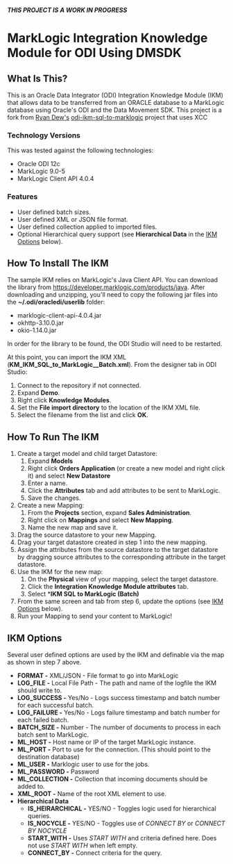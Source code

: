 
_**THIS PROJECT IS A WORK IN PROGRESS**_

# MarkLogic Integration Knowledge Module for ODI Using DMSDK

## What Is This?
This is an Oracle Data Integrator (ODI) Integration Knowledge Module (IKM) that allows data to be transferred from an ORACLE database to a MarkLogic database using Oracle's ODI and the Data Movement SDK. This project is a fork from [Ryan Dew's](https://github.com/ryanjdew) [odi-ikm-sql-to-marklogic](https://github.com/ryanjdew/odi-ikm-sql-to-marklogic) project that uses XCC

### Technology Versions
This was tested against the following technologies:

- Oracle ODI 12c
- MarkLogic 9.0-5
- MarkLogic Client API 4.0.4

### Features
 * User defined batch sizes.
 * User defined XML or JSON file format.
 * User defined collection applied to imported files.
 * Optional Hierarchical query support (see __Hierarchical Data__ in the [IKM Options](#ikm-options) below).

## How To Install The IKM
The sample IKM relies on MarkLogic's Java Client API. You can download the library from https://developer.marklogic.com/products/java. After downloading and unzipping, you'll need to copy the following jar files into the __~/.odi/oracledi/userlib__ folder:

* marklogic-client-api-4.0.4.jar
* okhttp-3.10.0.jar
* okio-1.14.0.jar 

In order for the library to be found, the ODI Studio will need to be restarted.

At this point, you can import the IKM XML (**KM_IKM_SQL_to_MarkLogic__Batch.xml**). 
From the designer tab in ODI Studio:
1. Connect to the repository if not connected.
2. Expand **Demo**.
3. Right click **Knowledge Modules**.
4. Set the **File import directory** to the location of the IKM XML file.
5. Select the filename from the list and click **OK**.

## How To Run The IKM

1. Create a target model and child target Datastore:
   1. Expand **Models**
   2. Right click **Orders Application** (or create a new model and right click it) and select **New Datastore**
   3. Enter a name.
   4. Click the **Attributes** tab and add attributes to be sent to MarkLogic.
   5. Save the changes.
2. Create a new Mapping:
   1. From the **Projects** section, expand **Sales Administration**.
   2. Right click on **Mappings** and select **New Mapping**.
   3. Name the new map and save it.
3. Drag the source datastore to your new Mapping.
4. Drag your target datastore created in step 1 into the new mapping.
5. Assign the attributes from the source datastore to the target datastore by dragging source attributes to the corresponding attribute in the target datastore.
6. Use the IKM for the new map:
   1. On the **Physical** view of your mapping, select the target datastore.
   2. Click the **Integration Knowledge Module attributes** tab. 
   3. Select ***IKM SQL to MarkLogic (Batch)**
7. From the same screen and tab from step 6, update the options (see [IKM Options](#ikm-options) below).
8. Run your Mapping to send your content to MarkLogic!

## IKM Options
Several user defined options are used by the IKM and definable via the map as shown in step 7 above.
* **FORMAT -** XML/JSON - File format to go into MarkLogic
* **LOG_FILE -** Local File Path - The path and name of the logfile the IKM should write to.
* **LOG_SUCCESS -** Yes/No - Logs success timestamp and batch number for each successful batch.
* **LOG_FAILURE -** Yes/No - Logs failure timestamp and batch number for each failed batch.
* **BATCH_SIZE -** Number - The number of documents to process in each batch sent to MarkLogic.
* **ML_HOST -** Host name or IP of the target MarkLogic instance.
* **ML_PORT -** Port to use for the connection. (This should point to the destination database)
* **ML_USER -** Marklogic user to use for the jobs.
* **ML_PASSWORD -** Password
* **ML_COLLECTION -** Collection that incoming documents should be added to.
* **XML_ROOT -** Name of the root XML element to use.
* **Hierarchical Data**
  * **IS_HEIRARCHICAL -** YES/NO - Toggles logic used for hierarchical queries.
  * **IS_NOCYCLE -** YES/NO - Toggles use of _CONNECT BY_ or _CONNECT BY NOCYCLE_
  * **START_WITH -** Uses _START WITH_ and criteria defined here. Does not use _START WITH_ when left empty.
  * **CONNECT_BY -** Connect criteria for the query.

